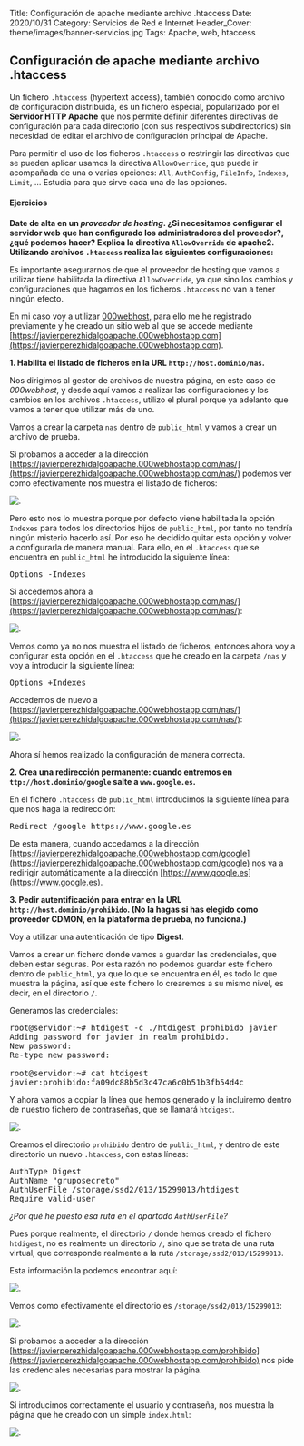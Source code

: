Title: Configuración de apache mediante archivo .htaccess
Date: 2020/10/31
Category: Servicios de Red e Internet
Header_Cover: theme/images/banner-servicios.jpg
Tags: Apache, web, htaccess

## Configuración de apache mediante archivo .htaccess

Un fichero `.htaccess` (hypertext access), también conocido como archivo de configuración distribuida, es un fichero especial, popularizado por el **Servidor HTTP Apache** que nos permite definir diferentes directivas de configuración para cada directorio (con sus respectivos subdirectorios) sin necesidad de editar el archivo de configuración principal de Apache.

Para permitir el uso de los ficheros `.htaccess` o restringir las directivas que se pueden aplicar usamos la directiva `AllowOverride`, que puede ir acompañada de una o varias opciones: `All`, `AuthConfig`, `FileInfo`, `Indexes`, `Limit`, … Estudia para que sirve cada una de las opciones.

#### Ejercicios

**Date de alta en un *proveedor de hosting*. ¿Si necesitamos configurar el servidor web que han configurado los administradores del proveedor?, ¿qué podemos hacer? Explica la directiva `AllowOverride` de apache2. Utilizando archivos `.htaccess` realiza las siguientes configuraciones:**

Es importante asegurarnos de que el proveedor de hosting que vamos a utilizar tiene habilitada la directiva `AllowOverride`, ya que sino los cambios y configuraciones que hagamos en los ficheros `.htaccess` no van a tener ningún efecto.

En mi caso voy a utilizar [000webhost](https://www.000webhost.com/), para ello me he registrado previamente y he creado un sitio web al que se accede mediante [https://javierperezhidalgoapache.000webhostapp.com](https://javierperezhidalgoapache.000webhostapp.com).

**1. Habilita el listado de ficheros en la URL `http://host.dominio/nas`.**

Nos dirigimos al gestor de archivos de nuestra página, en este caso de *000webhost*, y desde aquí vamos a realizar las configuraciones y los cambios en los archivos `.htaccess`, utilizo el plural porque ya adelanto que vamos a tener que utilizar más de uno.

Vamos a crear la carpeta `nas` dentro de `public_html` y vamos a crear un archivo de prueba.

Si probamos a acceder a la dirección [https://javierperezhidalgoapache.000webhostapp.com/nas/](https://javierperezhidalgoapache.000webhostapp.com/nas/) podemos ver como efectivamente nos muestra el listado de ficheros:

![.](images/sri_configuracion_de_apache_mediante_archivo_htaccess/naspordefecto.png)

Pero esto nos lo muestra porque por defecto viene habilitada la opción `Indexes` para todos los directorios hijos de `public_html`, por tanto no tendría ningún misterio hacerlo así. Por eso he decidido quitar esta opción y volver a configurarla de manera manual. Para ello, en el `.htaccess` que se encuentra en `public_html` he introducido la siguiente línea:

<pre>
Options -Indexes
</pre>

Si accedemos ahora a [https://javierperezhidalgoapache.000webhostapp.com/nas/](https://javierperezhidalgoapache.000webhostapp.com/nas/):

![.](images/sri_configuracion_de_apache_mediante_archivo_htaccess/nasdeshabilitada.png)

Vemos como ya no nos muestra el listado de ficheros, entonces ahora voy a configurar esta opción en el `.htaccess` que he creado en la carpeta `/nas` y voy a introducir la siguiente línea:

<pre>
Options +Indexes
</pre>

Accedemos de nuevo a [https://javierperezhidalgoapache.000webhostapp.com/nas/](https://javierperezhidalgoapache.000webhostapp.com/nas/):

![.](images/sri_configuracion_de_apache_mediante_archivo_htaccess/nashabilitada.png)

Ahora sí hemos realizado la configuración de manera correcta.

**2. Crea una redirección permanente: cuando entremos en `ttp://host.dominio/google` salte a `www.google.es`.**

En el fichero `.htaccess` de `public_html` introducimos la siguiente línea para que nos haga la redirección:

<pre>
Redirect /google https://www.google.es
</pre>

De esta manera, cuando accedamos a la dirección [https://javierperezhidalgoapache.000webhostapp.com/google](https://javierperezhidalgoapache.000webhostapp.com/google) nos va a redirigir automáticamente a la dirección [https://www.google.es](https://www.google.es).

**3. Pedir autentificación para entrar en la URL `http://host.dominio/prohibido`. (No la hagas si has elegido como proveedor CDMON, en la plataforma de prueba, no funciona.)**

Voy a utilizar una autenticación de tipo **Digest**.

Vamos a crear un fichero donde vamos a guardar las credenciales, que deben estar seguras. Por esta razón no podemos guardar este fichero dentro de `public_html`, ya que lo que se encuentra en él, es todo lo que muestra la página, así que este fichero lo crearemos a su mismo nivel, es decir, en el directorio `/`.

Generamos las credenciales:

<pre>
root@servidor:~# htdigest -c ./htdigest prohibido javier
Adding password for javier in realm prohibido.
New password:
Re-type new password:

root@servidor:~# cat htdigest
javier:prohibido:fa09dc88b5d3c47ca6c0b51b3fb54d4c
</pre>

Y ahora vamos a copiar la línea que hemos generado y la incluiremo dentro de nuestro fichero de contraseñas, que se llamará `htdigest`.

![.](images/sri_configuracion_de_apache_mediante_archivo_htaccess/htdigest.png)

Creamos el directorio `prohibido` dentro de `public_html`, y dentro de este directorio un nuevo `.htaccess`, con estas líneas:

<pre>
AuthType Digest
AuthName "gruposecreto"
AuthUserFile /storage/ssd2/013/15299013/htdigest
Require valid-user
</pre>

*¿Por qué he puesto esa ruta en el apartado `AuthUserFile`?*

Pues porque realmente, el directorio `/` donde hemos creado el fichero `htdigest`, no es realmente un directorio `/`, sino que se trata de una ruta virtual, que corresponde realmente a la ruta `/storage/ssd2/013/15299013`.

Esta información la podemos encontrar aquí:

![.](images/sri_configuracion_de_apache_mediante_archivo_htaccess/verinformacion.png)

Vemos como efectivamente el directorio es `/storage/ssd2/013/15299013`:

![.](images/sri_configuracion_de_apache_mediante_archivo_htaccess/informaciondirectorio.png)

Si probamos a acceder a la dirección [https://javierperezhidalgoapache.000webhostapp.com/prohibido](https://javierperezhidalgoapache.000webhostapp.com/prohibido) nos pide las credenciales necesarias para mostrar la página.

![.](images/sri_configuracion_de_apache_mediante_archivo_htaccess/autenticacion.png)

Si introducimos correctamente el usuario y contraseña, nos muestra la página que he creado con un simple `index.html`:

![.](images/sri_configuracion_de_apache_mediante_archivo_htaccess/pagina.png)
